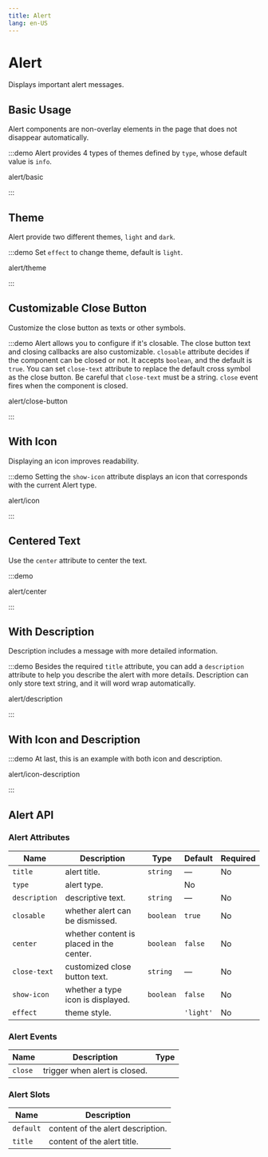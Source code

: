 ```yaml
---
title: Alert
lang: en-US
---
```


# Alert

Displays important alert messages.

## Basic Usage

Alert components are non-overlay elements in the page that does not disappear automatically.

:::demo Alert provides 4 types of themes defined by `type`, whose default value is `info`.

alert/basic

:::

## Theme

Alert provide two different themes, `light` and `dark`.

:::demo Set `effect` to change theme, default is `light`.

alert/theme

:::

## Customizable Close Button

Customize the close button as texts or other symbols.

:::demo Alert allows you to configure if it's closable. The close button text and closing callbacks are also customizable. `closable` attribute decides if the component can be closed or not. It accepts `boolean`, and the default is `true`. You can set `close-text` attribute to replace the default cross symbol as the close button. Be careful that `close-text` must be a string. `close` event fires when the component is closed.

alert/close-button

:::

## With Icon

Displaying an icon improves readability.

:::demo Setting the `show-icon` attribute displays an icon that corresponds with the current Alert type.

alert/icon

:::

## Centered Text

Use the `center` attribute to center the text.

:::demo

alert/center

:::

## With Description

Description includes a message with more detailed information.

:::demo Besides the required `title` attribute, you can add a `description` attribute to help you describe the alert with more details. Description can only store text string, and it will word wrap automatically.

alert/description

:::

## With Icon and Description

:::demo At last, this is an example with both icon and description.

alert/icon-description

:::

## Alert API

### Alert Attributes

| Name          | Description                              | Type                                                           | Default   | Required |
| ------------- | ---------------------------------------- | -------------------------------------------------------------- | --------- | -------- |
| `title`       | alert title.                             | `string`                                                       | —         | No       |
| `type`        | alert type.                              | <EnumType :values="['success', 'warning', 'info', 'error']" /> | No        |
| `description` | descriptive text.                        | `string`                                                       | —         | No       |
| `closable`    | whether alert can be dismissed.          | `boolean`                                                      | `true`    | No       |
| `center`      | whether content is placed in the center. | `boolean`                                                      | `false`   | No       |
| `close-text`  | customized close button text.            | `string`                                                       | —         | No       |
| `show-icon`   | whether a type icon is displayed.        | `boolean`                                                      | `false`   | No       |
| `effect`      | theme style.                             | <EnumType :values="['light', 'dark']" />                       | `'light'` | No       |

### Alert Events

| Name    | Description                   | Type                                               |
| ------- | ----------------------------- | -------------------------------------------------- |
| `close` | trigger when alert is closed. | <FunctionType :params="[['evt', 'MouseEvent']]" /> |

### Alert Slots

| Name      | Description                       |
| --------- | --------------------------------- |
| `default` | content of the alert description. |
| `title`   | content of the alert title.       |
